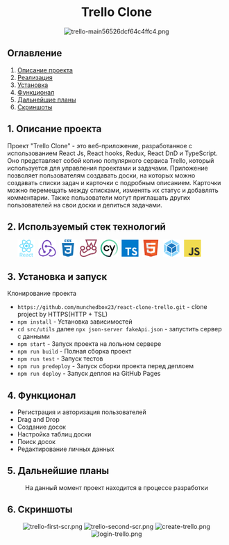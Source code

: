 <h1 align="center">Trello Clone</h1>

<div align="center">
  <img src="https://s3.printskrin.ru/printskrin/413c5bf6-streamtube/2024/06/21/trello-main56526dcf64c4ffc4.png" alt="trello-main56526dcf64c4ffc4.png" border="0" />
</div>

<h2>Оглавление</h2>
<ol>
  <li><a href="#описание-проекта">Описание проекта</a></li>
  <li><a href="#стек-технологий">Реализация</a></li>
  <li><a href="#установка">Установка</a></li>
  <li><a href="#функционал">Функционал</a></li>
  <li><a href="#планы">Дальнейшие планы</a></li>
  <li><a href="#скриншоты">Скриншоты</a></li>
</ol>

<h2 id="описание-проекта">1. Описание проекта</h2>
Проект "Trello Clone" - это веб-приложение, разработанное с использованием React Js, React hooks, Redux, React DnD и TypeScript. Оно представляет собой копию популярного сервиса Trello, который используется для управления проектами и задачами. Приложение позволяет пользователям создавать доски, на которых можно создавать списки задач и карточки с подробным описанием. Карточки можно перемещать между списками, изменять их статус и добавлять комментарии. Также пользователи могут приглашать других пользователей на свои доски и делиться задачами.

<h2 id="стек-технологий">2. Используемый стек технологий</h2>
<ul>
  <img src="https://github.com/devicons/devicon/blob/master/icons/react/react-original-wordmark.svg" title="React" alt="React" width="40" height="40"/>&nbsp;
  <img src="https://github.com/devicons/devicon/blob/master/icons/redux/redux-original.svg" title="Redux" alt="Redux " width="40" height="40"/>&nbsp;
  <img src="https://github.com/devicons/devicon/blob/master/icons/css3/css3-plain-wordmark.svg"  title="CSS3" alt="CSS" width="40" height="40"/>&nbsp;
  <img src="https://github.com/devicons/devicon/blob/master/icons/jest/jest-plain.svg"  title="Jest" alt="Jest" width="40" height="40"/>&nbsp;
  <img src="https://github.com/devicons/devicon/blob/master/icons/cypressio/cypressio-original.svg"  title="Cypress" alt="Cypress" width="40" height="40"/>&nbsp;
  <img src="https://github.com/devicons/devicon/blob/master/icons/typescript/typescript-original.svg"  title="TypeScript" alt="TypeScript" width="40" height="40"/>&nbsp;
  <img src="https://github.com/devicons/devicon/blob/master/icons/html5/html5-original.svg" title="HTML5" alt="HTML" width="40" height="40"/>&nbsp;
  <img src="https://github.com/devicons/devicon/blob/master/icons/webpack/webpack-original.svg" title="Webpack" alt="Webpack" width="40" height="40"/>&nbsp;
  <img src="https://github.com/devicons/devicon/blob/master/icons/javascript/javascript-original.svg" title="JavaScript" alt="JavaScript" width="40" height="40"/>&nbsp;
</ul>

<h2 id="установка">3. Установка и запуск</h2>
 <span>Клонирование проекта</span>   

- `https://github.com/munchedbox23/react-clone-trello.git` - clone project by HTTPS(HTTP + TSL)
- `npm install` - Установка зависимостей
- `cd src/utils` далее `npx json-server fakeApi.json` - запустить сервер с данными
- `npm start` - Запуск проекта на лольном сервере
- `npm run build` - Полная сборка проект
- `npm run test` - Запуск тестов
- `npm run predeploy` - Запуск сборки проекта перед деплоем
- `npm run deploy` - Запуск деплоя на GitHub Pages

<h2 id="функционал">4. Функционал</h2>

- Регистрация и авторизация пользователей
- Drag and Drop
- Создание досок
- Настройка таблиц доски
- Поиск досок 
- Редактирование личных данных

<h2 id="планы">5. Дальнейшие планы</h2>
<p align="center">На данный момент проект находится в процессе разработки</p>

<h2 id="функционал">6. Скриншоты</h2>

<div align="center">
  <img src="https://s3.printskrin.ru/printskrin/413c5bf6-streamtube/2024/06/21/trello-first-scr.png" alt="trello-first-scr.png" border="0" />
  <img src="https://s3.printskrin.ru/printskrin/413c5bf6-streamtube/2024/06/21/trello-second-scr.png" alt="trello-second-scr.png" border="0" />
  <img src="https://s3.printskrin.ru/printskrin/413c5bf6-streamtube/2024/06/23/create-trello.png" alt="create-trello.png" border="0" />
  <img src="https://s3.printskrin.ru/printskrin/413c5bf6-streamtube/2024/06/23/login-trello.png" alt="login-trello.png" border="0" />
</div>
